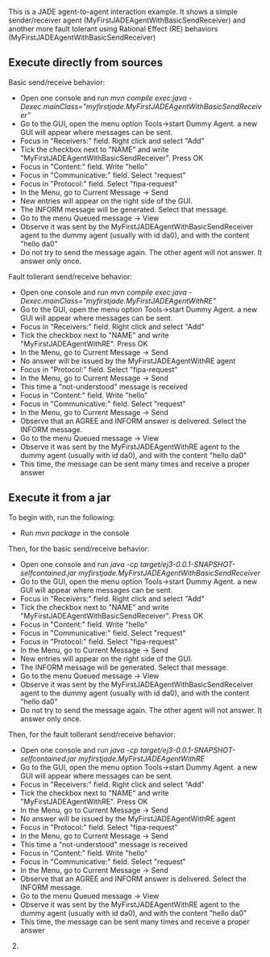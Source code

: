This is a JADE agent-to-agent interaction example. It shows a simple sender/receiver agent (MyFirstJADEAgentWithBasicSendReceiver) and another more fault tolerant using Rational Effect (RE) behaviors (MyFirstJADEAgentWithBasicSendReceiver)

Execute directly from sources
--------------------------
Basic send/receive behavior:
- Open one console and run *mvn compile exec:java -Dexec.mainClass="myfirstjade.MyFirstJADEAgentWithBasicSendReceiver"*
- Go to the GUI, open the menu option Tools->start Dummy Agent. a new GUI will appear where messages can be sent. 
- Focus in "Receivers:" field. Right click  and select "Add"
- Tick the checkbox next to "NAME" and write "MyFirstJADEAgentWithBasicSendReceiver". Press OK
- Focus in "Content:" field. Write "hello"
- Focus in "Communicative:" field. Select "request"
- Focus in "Protocol:" field. Select "fipa-request"
- In the Menu, go to Current Message -> Send
- New entries will appear on the right side of the GUI. 
- The INFORM message will be generated. Select that message.
- Go to the menu Queued message -> View
- Observe it was sent by the MyFirstJADEAgentWithBasicSendReceiver agent to the dummy agent (usually with id da0), and with the content "hello da0"
- Do not try to send the message again. The other agent will not answer. It answer only once.

Fault tollerant send/receive behavior:
- Open one console and run *mvn compile exec:java -Dexec.mainClass="myfirstjade.MyFirstJADEAgentWithRE"*
- Go to the GUI, open the menu option Tools->start Dummy Agent. a new GUI will appear where messages can be sent. 
- Focus in "Receivers:" field. Right click  and select "Add"
- Tick the checkbox next to "NAME" and write "MyFirstJADEAgentWithRE". Press OK
- In the Menu, go to Current Message -> Send
- No answer will be issued by the MyFirstJADEAgentWithRE agent
- Focus in "Protocol:" field. Select "fipa-request"
- In the Menu, go to Current Message -> Send
- This time a "not-understood" message is received
- Focus in "Content:" field. Write "hello"
- Focus in "Communicative:" field. Select "request"
- In the Menu, go to Current Message -> Send
- Observe that an AGREE and INFORM answer is delivered. Select the INFORM message.
- Go to the menu Queued message -> View
- Observe it was sent by the MyFirstJADEAgentWithRE agent to the dummy agent (usually with id da0), and with the content "hello da0"
- This time, the message can be sent many times and receive a proper answer


Execute it from a jar
--------------------------
To begin with, run the following:
- Run *mvn package* in the console

Then, for the basic send/receive behavior:
- Open one console and run *java -cp target/ej3-0.0.1-SNAPSHOT-selfcontained.jar myfirstjade.MyFirstJADEAgentWithBasicSendReceiver*
- Go to the GUI, open the menu option Tools->start Dummy Agent. a new GUI will appear where messages can be sent. 
- Focus in "Receivers:" field. Right click  and select "Add"
- Tick the checkbox next to "NAME" and write "MyFirstJADEAgentWithBasicSendReceiver". Press OK
- Focus in "Content:" field. Write "hello"
- Focus in "Communicative:" field. Select "request"
- Focus in "Protocol:" field. Select "fipa-request"
- In the Menu, go to Current Message -> Send
- New entries will appear on the right side of the GUI. 
- The INFORM message will be generated. Select that message.
- Go to the menu Queued message -> View
- Observe it was sent by the MyFirstJADEAgentWithBasicSendReceiver agent to the dummy agent (usually with id da0), and with the content "hello da0"
- Do not try to send the message again. The other agent will not answer. It answer only once.

Then, for the fault tollerant send/receive behavior:
- Open one console and run *java -cp target/ej3-0.0.1-SNAPSHOT-selfcontained.jar myfirstjade.MyFirstJADEAgentWithRE*
- Go to the GUI, open the menu option Tools->start Dummy Agent. a new GUI will appear where messages can be sent. 
- Focus in "Receivers:" field. Right click  and select "Add"
- Tick the checkbox next to "NAME" and write "MyFirstJADEAgentWithRE". Press OK
- In the Menu, go to Current Message -> Send
- No answer will be issued by the MyFirstJADEAgentWithRE agent
- Focus in "Protocol:" field. Select "fipa-request"
- In the Menu, go to Current Message -> Send
- This time a "not-understood" message is received
- Focus in "Content:" field. Write "hello"
- Focus in "Communicative:" field. Select "request"
- In the Menu, go to Current Message -> Send
- Observe that an AGREE and INFORM answer is delivered. Select the INFORM message.
- Go to the menu Queued message -> View
- Observe it was sent by the MyFirstJADEAgentWithRE agent to the dummy agent (usually with id da0), and with the content "hello da0"
- This time, the message can be sent many times and receive a proper answer




2. 
